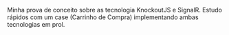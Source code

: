 Minha prova de conceito sobre as tecnologia KnockoutJS e SignalR. 
Estudo rápidos com um case (Carrinho de Compra) implementando ambas tecnologias em prol.

